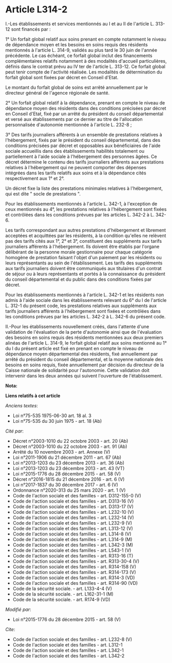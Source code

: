 # Article L314-2

I.-Les établissements et services mentionnés au I et au II de l'article L. 313-12 sont financés par : 

1° Un forfait global relatif aux soins prenant en compte notamment le niveau de dépendance moyen et les besoins en soins
requis des résidents mentionnés à l'article L. 314-9, validés au plus tard le 30 juin de l'année précédente. Le cas échéant,
ce forfait global inclut des financements complémentaires relatifs notamment à des modalités d'accueil particulières, définis
dans le contrat prévu au IV ter de l'article L. 313-12. Ce forfait global peut tenir compte de l'activité réalisée. Les
modalités de détermination du forfait global sont fixées par décret en Conseil d'Etat. 

Le montant du forfait global de soins est arrêté annuellement par le directeur général de l'agence régionale de santé. 

2° Un forfait global relatif à la dépendance, prenant en compte le niveau de dépendance moyen des résidents dans des
conditions précisées par décret en Conseil d'Etat, fixé par un arrêté du président du conseil départemental et versé aux
établissements par ce dernier au titre de l'allocation personnalisée d'autonomie mentionnée à l'article L. 232-8 ; 

3° Des tarifs journaliers afférents à un ensemble de prestations relatives à l'hébergement, fixés par le président du conseil
départemental, dans des conditions précisées par décret et opposables aux bénéficiaires de l'aide sociale accueillis dans des
établissements habilités totalement ou partiellement à l'aide sociale à l'hébergement des personnes âgées. Ce décret
détermine le contenu des tarifs journaliers afférents aux prestations relatives à l'hébergement qui ne peuvent comporter des
dépenses intégrées dans les tarifs relatifs aux soins et à la dépendance cités respectivement aux 1° et 2°. 

Un décret fixe la liste des prestations minimales relatives à l'hébergement, qui est dite " socle de prestations ". 

Pour les établissements mentionnés à l'article L. 342-1, à l'exception de ceux mentionnés au 4°, les prestations relatives à
l'hébergement sont fixées et contrôlées dans les conditions prévues par les articles L. 342-2 à L. 342-6. 

Les tarifs correspondant aux autres prestations d'hébergement et librement acceptées et acquittées par les résidents, à la
condition qu'elles ne relèvent pas des tarifs cités aux 1°, 2° et 3°, constituent des suppléments aux tarifs journaliers
afférents à l'hébergement. Ils doivent être établis par l'organe délibérant de la personne morale gestionnaire pour chaque
catégorie homogène de prestation faisant l'objet d'un paiement par les résidents ou leurs représentants au sein de
l'établissement. Les tarifs des suppléments aux tarifs journaliers doivent être communiqués aux titulaires d'un contrat de
séjour ou à leurs représentants et portés à la connaissance du président du conseil départemental et du public dans des
conditions fixées par décret. 

Pour les établissements mentionnés à l'article L. 342-1 et les résidents non admis à l'aide sociale dans les établissements
relevant du 6° du I de l'article L. 312-1 du présent code, les prestations relatives aux suppléments aux tarifs journaliers
afférents à l'hébergement sont fixées et contrôlées dans les conditions prévues par les articles L. 342-2 à L. 342-6 du
présent code. 

II.-Pour les établissements nouvellement créés, dans l'attente d'une validation de l'évaluation de la perte d'autonomie ainsi
que de l'évaluation des besoins en soins requis des résidents mentionnées aux deux premiers alinéas de l'article L. 314-9, le
forfait global relatif aux soins mentionné au 1° du I du présent article est fixé en prenant en compte le niveau de
dépendance moyen départemental des résidents, fixé annuellement par arrêté du président du conseil départemental, et la
moyenne nationale des besoins en soins requis, fixée annuellement par décision du directeur de la Caisse nationale de
solidarité pour l'autonomie. Cette validation doit intervenir dans les deux années qui suivent l'ouverture de
l'établissement.

**Nota:**



**Liens relatifs à cet article**

_Anciens textes_:

  - Loi n°75-535 1975-06-30 art. 18 al. 3
  - Loi n°75-535 du 30 juin 1975 - art. 18 (Ab)

_Cité par_:

  - Décret n°2003-1010 du 22 octobre 2003 - art. 20 (Ab)
  - Décret n°2003-1010 du 22 octobre 2003 - art. 91 (Ab)
  - Arrêté du 10 novembre 2003 - art. Annexe (V)
  - Loi n°2011-1906 du 21 décembre 2011 - art. 67 (Ab)
  - Loi n°2013-1203 du 23 décembre 2013 - art. 36 (Ab)
  - Loi n°2013-1203 du 23 décembre 2013 - art. 43 (VT)
  - Loi n°2015-1776 du 28 décembre 2015 - art. 58 (V)
  - Décret n°2016-1815 du 21 décembre 2016 - art. 6 (V)
  - Loi n°2017-1837 du 30 décembre 2017 - art. 6 (V)
  - Ordonnance n°2020-313 du 25 mars 2020 - art. 1 (V)
  - Code de l'action sociale et des familles - art. D312-155-0 (V)
  - Code de l'action sociale et des familles - art. D313-16 (V)
  - Code de l'action sociale et des familles - art. D313-17 (V)
  - Code de l'action sociale et des familles - art. L232-10 (V)
  - Code de l'action sociale et des familles - art. L232-14 (V)
  - Code de l'action sociale et des familles - art. L232-9 (V)
  - Code de l'action sociale et des familles - art. L313-12 (V)
  - Code de l'action sociale et des familles - art. L314-8 (V)
  - Code de l'action sociale et des familles - art. L314-9 (M)
  - Code de l'action sociale et des familles - art. L342-3 (M)
  - Code de l'action sociale et des familles - art. L543-1 (V)
  - Code de l'action sociale et des familles - art. R313-16 (T)
  - Code de l'action sociale et des familles - art. R313-30-4 (V)
  - Code de l'action sociale et des familles - art. R314-158 (V)
  - Code de l'action sociale et des familles - art. R314-173 (V)
  - Code de l'action sociale et des familles - art. R314-3 (VD)
  - Code de l'action sociale et des familles - art. R314-90 (VD)
  - Code de la sécurité sociale. - art. L133-4-4 (V)
  - Code de la sécurité sociale. - art. L162-31-1 (M)
  - Code de la sécurité sociale. - art. R174-9 (VD)

_Modifié par_:

  - Loi n°2015-1776 du 28 décembre 2015 - art. 58 (V)

_Cite_:

  - Code de l'action sociale et des familles - art. L232-8 (V)
  - Code de l'action sociale et des familles - art. L312-1
  - Code de l'action sociale et des familles - art. L342-1
  - Code de l'action sociale et des familles - art. L342-2
